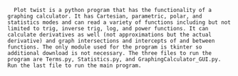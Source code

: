       Plot twist is a python program that has the functionality of a graphing calculator. It has Cartesian, parametric, polar, and statistics modes and can read a variety of functions including but not limited to trig, inverse trig, log, and power functions. It can calculate derivatives as well (not approximations but the actual derivative) and graph intersections and intercepts of and between functions. The only module used for the program is tkinter so additional download is not necessary. The three files to run the program are Terms.py, Statistics.py, and GraphingCalculator_GUI.py. Run the last file to run the main program. 
